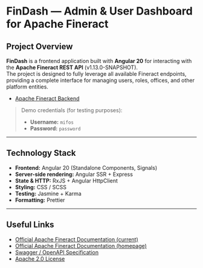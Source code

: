 # FinDash — Admin & User Dashboard for Apache Fineract



## Project Overview

**FinDash** is a frontend application built with **Angular 20** for interacting with the **Apache Fineract REST API** (v1.13.0-SNAPSHOT).  
The project is designed to fully leverage all available Fineract endpoints, providing a complete interface for managing users, roles, offices, and other platform entities.  

- [Apache Fineract Backend](https://github.com/KaratSergio/fineract)
> Demo credentials (for testing purposes):
> - **Username:** `mifos`
> - **Password:** `password`

---

## Technology Stack

- **Frontend:** Angular 20 (Standalone Components, Signals)  
- **Server-side rendering:** Angular SSR + Express  
- **State & HTTP:** RxJS + Angular HttpClient  
- **Styling:** CSS / SCSS  
- **Testing:** Jasmine + Karma  
- **Formatting:** Prettier  

---

## Useful Links

- [Official Apache Fineract Documentation (current)](https://fineract.apache.org/docs/current/)
- [Official Apache Fineract Documentation (homepage)](https://fineract.apache.org/)
- [Swagger / OpenAPI Specification](https://sandbox.mifos.community/fineract-provider/swagger-ui/index.html#/)
- [Apache 2.0 License](https://www.apache.org/licenses/LICENSE-2.0)